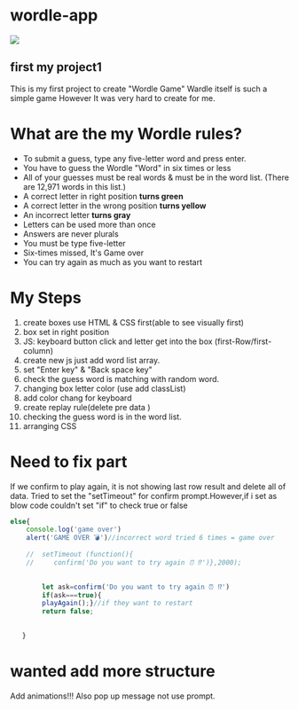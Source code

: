 # wordle-app
![](https://i.pinimg.com/564x/24/0e/e0/240ee0ffbf9576e6e95ff52547b56d4a.jpg)
## first my project1

This is my first project to create "Wordle Game"
Wardle itself is such a simple game However It was very hard to create for me.

# What are the my Wordle rules?

* To submit a guess, type any five-letter word and press enter.
* You have to guess the Wordle "Word" in six times or less
* All of your guesses must be real words & must be in the word list. (There are  12,971 words in this list.)
* A correct letter in right position **turns green**
* A correct letter in the wrong position **turns yellow**
* An incorrect letter **turns gray**
* Letters can be used more than once
* Answers are never plurals
* You must be type five-letter
* Six-times missed, It's Game over
* You can try again as much as you want to restart 

# My Steps
1. create boxes use HTML & CSS first(able to see visually first)
2. box set in right position
3. JS: keyboard button click and letter get into the box (first-Row/first-column)
4. create new js just add word list array.
5. set "Enter key" & "Back space key"
6. check the guess word is matching with random word.
7. changing box letter color (use add classList)
8. add color chang for keyboard
9. create replay rule(delete pre data )
10. checking the guess word is in the word list.
11. arranging CSS



# Need to fix part
If we confirm to play again, it is not showing last row result and delete all of data.
Tried to set the "setTimeout" for confirm prompt.However,if i set as blow code couldn't set "if" to check true or false

```````js
else{
    console.log('game over')
    alert('GAME OVER 💣')//incorrect word tried 6 times = game over
   
    //  setTimeout (function(){
    //     confirm('Do you want to try again ⏰ ⁉️')},2000);

 
        let ask=confirm('Do you want to try again ⏰ ⁉️')
        if(ask===true){
        playAgain();}//if they want to restart 
        return false;
         

   }
````````````````````````````

# wanted add more structure
Add animations!!!
Also pop up message not use prompt.